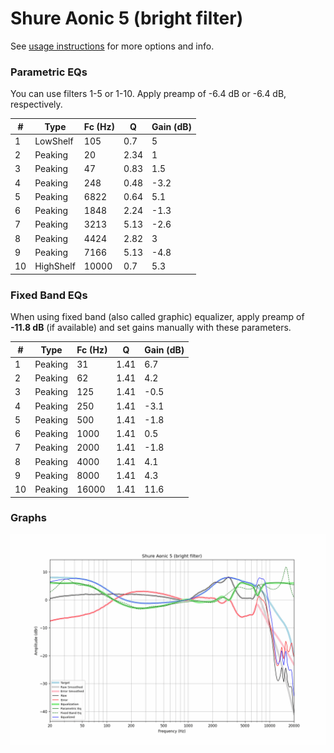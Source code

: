 # Shure Aonic 5 (bright filter)
See [usage instructions](https://github.com/jaakkopasanen/AutoEq#usage) for more options and info.

### Parametric EQs
You can use filters 1-5 or 1-10. Apply preamp of -6.4 dB or -6.4 dB, respectively.

|   # | Type      |   Fc (Hz) |    Q |   Gain (dB) |
|-----|-----------|-----------|------|-------------|
|   1 | LowShelf  |       105 | 0.7  |         5   |
|   2 | Peaking   |        20 | 2.34 |         1   |
|   3 | Peaking   |        47 | 0.83 |         1.5 |
|   4 | Peaking   |       248 | 0.48 |        -3.2 |
|   5 | Peaking   |      6822 | 0.64 |         5.1 |
|   6 | Peaking   |      1848 | 2.24 |        -1.3 |
|   7 | Peaking   |      3213 | 5.13 |        -2.6 |
|   8 | Peaking   |      4424 | 2.82 |         3   |
|   9 | Peaking   |      7166 | 5.13 |        -4.8 |
|  10 | HighShelf |     10000 | 0.7  |         5.3 |

### Fixed Band EQs
When using fixed band (also called graphic) equalizer, apply preamp of **-11.8 dB** (if available) and set gains manually with these parameters.

|   # | Type    |   Fc (Hz) |    Q |   Gain (dB) |
|-----|---------|-----------|------|-------------|
|   1 | Peaking |        31 | 1.41 |         6.7 |
|   2 | Peaking |        62 | 1.41 |         4.2 |
|   3 | Peaking |       125 | 1.41 |        -0.5 |
|   4 | Peaking |       250 | 1.41 |        -3.1 |
|   5 | Peaking |       500 | 1.41 |        -1.8 |
|   6 | Peaking |      1000 | 1.41 |         0.5 |
|   7 | Peaking |      2000 | 1.41 |        -1.8 |
|   8 | Peaking |      4000 | 1.41 |         4.1 |
|   9 | Peaking |      8000 | 1.41 |         4.3 |
|  10 | Peaking |     16000 | 1.41 |        11.6 |

### Graphs
![](./Shure%20Aonic%205%20(bright%20filter).png)
